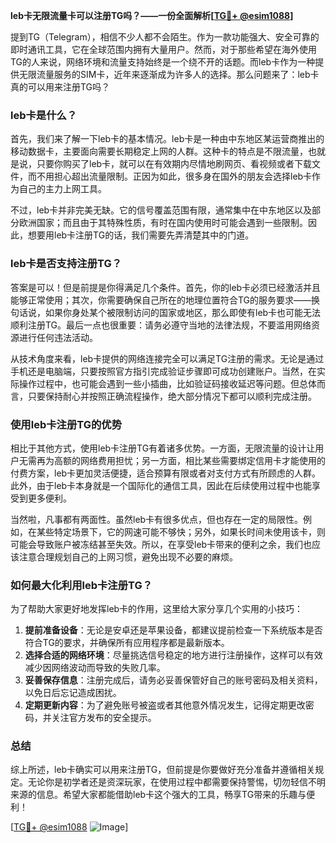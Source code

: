 **leb卡无限流量卡可以注册TG吗？——一份全面解析[[TG💪+ @esim1088](https://t.me/s/esim1088)]**

提到TG（Telegram），相信不少人都不会陌生。作为一款功能强大、安全可靠的即时通讯工具，它在全球范围内拥有大量用户。然而，对于那些希望在海外使用TG的人来说，网络环境和流量支持始终是一个绕不开的话题。而leb卡作为一种提供无限流量服务的SIM卡，近年来逐渐成为许多人的选择。那么问题来了：leb卡真的可以用来注册TG吗？

### leb卡是什么？

首先，我们来了解一下leb卡的基本情况。leb卡是一种由中东地区某运营商推出的移动数据卡，主要面向需要长期稳定上网的人群。这种卡的特点是不限流量，也就是说，只要你购买了leb卡，就可以在有效期内尽情地刷网页、看视频或者下载文件，而不用担心超出流量限制。正因为如此，很多身在国外的朋友会选择leb卡作为自己的主力上网工具。

不过，leb卡并非完美无缺。它的信号覆盖范围有限，通常集中在中东地区以及部分欧洲国家；而且由于其特殊性质，有时在国内使用时可能会遇到一些限制。因此，想要用leb卡注册TG的话，我们需要先弄清楚其中的门道。

### leb卡是否支持注册TG？

答案是可以！但是前提是你得满足几个条件。首先，你的leb卡必须已经激活并且能够正常使用；其次，你需要确保自己所在的地理位置符合TG的服务要求——换句话说，如果你身处某个被限制访问的国家或地区，那么即使有leb卡也可能无法顺利注册TG。最后一点也很重要：请务必遵守当地的法律法规，不要滥用网络资源进行任何违法活动。

从技术角度来看，leb卡提供的网络连接完全可以满足TG注册的需求。无论是通过手机还是电脑端，只要按照官方指引完成验证步骤即可成功创建账户。当然，在实际操作过程中，也可能会遇到一些小插曲，比如验证码接收延迟等问题。但总体而言，只要保持耐心并按照正确流程操作，绝大部分情况下都可以顺利完成注册。

### 使用leb卡注册TG的优势

相比于其他方式，使用leb卡注册TG有着诸多优势。一方面，无限流量的设计让用户无需再为高额的网络费用担忧；另一方面，相比某些需要绑定信用卡才能使用的付费方案，leb卡更加灵活便捷，适合预算有限或者对支付方式有所顾虑的人群。此外，由于leb卡本身就是一个国际化的通信工具，因此在后续使用过程中也能享受到更多便利。

当然啦，凡事都有两面性。虽然leb卡有很多优点，但也存在一定的局限性。例如，在某些特定场景下，它的网速可能不够快；另外，如果长时间未使用该卡，则可能会导致账户被冻结甚至失效。所以，在享受leb卡带来的便利之余，我们也应该注意合理规划自己的上网习惯，避免出现不必要的麻烦。

### 如何最大化利用leb卡注册TG？

为了帮助大家更好地发挥leb卡的作用，这里给大家分享几个实用的小技巧：

1. **提前准备设备**：无论是安卓还是苹果设备，都建议提前检查一下系统版本是否符合TG的要求，并确保所有应用程序都是最新版本。
2. **选择合适的网络环境**：尽量挑选信号稳定的地方进行注册操作，这样可以有效减少因网络波动而导致的失败几率。
3. **妥善保存信息**：注册完成后，请务必妥善保管好自己的账号密码及相关资料，以免日后忘记造成困扰。
4. **定期更新内容**：为了避免账号被盗或者其他意外情况发生，记得定期更改密码，并关注官方发布的安全提示。

### 总结

综上所述，leb卡确实可以用来注册TG，但前提是你要做好充分准备并遵循相关规定。无论你是初学者还是资深玩家，在使用过程中都需要保持警惕，切勿轻信不明来源的信息。希望大家都能借助leb卡这个强大的工具，畅享TG带来的乐趣与便利！

[[TG💪+ @esim1088](https://t.me/s/esim1088) ![Image](https://i.postimg.cc/4NQfJmqS/Snipaste-2025-05-13-00-14-12.png)]